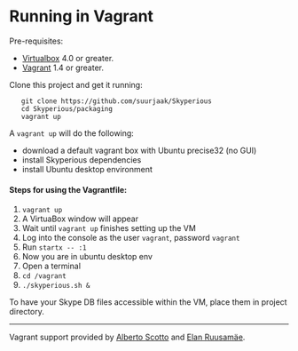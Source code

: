 Running in Vagrant
==================

Pre-requisites:

- [Virtualbox](https://www.virtualbox.org/) 4.0 or greater.
- [Vagrant](http://www.vagrantup.com/) 1.4 or greater.

Clone this project and get it running:

```
   git clone https://github.com/suurjaak/Skyperious
   cd Skyperious/packaging
   vagrant up
```

A `vagrant up` will do the following:

- download a default vagrant box with Ubuntu precise32 (no GUI)
- install Skyperious dependencies
- install Ubuntu desktop environment

#### Steps for using the Vagrantfile:

1. `vagrant up`
2. A VirtuaBox window will appear
3. Wait until `vagrant up` finishes setting up the VM
4. Log into the console as the user `vagrant`, password `vagrant`
5. Run `startx -- :1`
6. Now you are in ubuntu desktop env
7. Open a terminal
8. `cd /vagrant`
9. `./skyperious.sh &`

To have your Skype DB files accessible within the VM, place them in project directory.

---

Vagrant support provided by [Alberto Scotto](https://github.com/alb-i986) 
and [Elan Ruusamäe](https://github.com/glensc).
